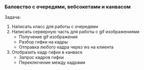 ### Баловство с очередями, вебсокетами и канвасом

Задача:

1. Написать класс для работы с очередями
2. Написать серверную часть для работы с gif изображениями
   - Получение gif изображения
   - Разбор гифки на кадры
   - Отправка любого кадра через ws на клиента
3. Отобразить кадр гифки в канвасе
   - Запрос кадров гифки
   - Переключение между кадрами

